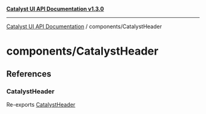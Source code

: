 [**Catalyst UI API Documentation v1.3.0**](../../README.md)

---

[Catalyst UI API Documentation](../../README.md) / components/CatalystHeader

# components/CatalystHeader

## References

### CatalystHeader

Re-exports [CatalystHeader](CatalystHeader/functions/CatalystHeader.md)
